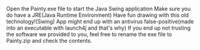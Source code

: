 Open the Painty.exe file to start the Java Swing application
Make sure you do have a JRE(Java Runtime Environment)
Have fun drawing with this old technology!(Swing)
App might end up with an antivirus false-positive(made into an executable with launch4j and that's why)
If you end up not trusting the software we provided to you, feel free to rename the exe file to Painty.zip and check the contents.